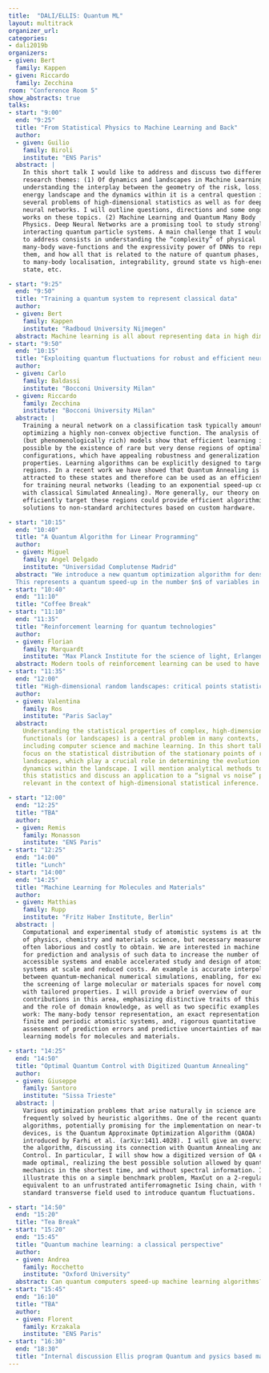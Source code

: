 ```yaml
---
title:  "DALI/ELLIS: Quantum ML"
layout: multitrack
organizer_url:
categories:
- dali2019b
organizers:
- given: Bert
  family: Kappen
- given: Riccardo
  family: Zecchina
room: "Conference Room 5"
show_abstracts: true
talks:
- start: "9:00"
  end: "9:25"
  title: "From Statistical Physics to Machine Learning and Back"
  author:
  - given: Guilio
    family: Biroli
    institute: "ENS Paris"
  abstract: |
    In this short talk I would like to address and discuss two different
    research themes: (1) Of dynamics and landscapes in Machine Learning:
    understanding the interplay between the geometry of the risk, loss,
    energy landscape and the dynamics within it is a central question in
    several problems of high-dimensional statistics as well as for deep
    neural networks. I will outline questions, directions and some ongoing
    works on these topics. (2) Machine Learning and Quantum Many Body
    Physics. Deep Neural Networks are a promising tool to study strongly
    interacting quantum particle systems. A main challenge that I would like
    to address consists in understanding the “complexity” of physical
    many-body wave-functions and the expressivity power of DNNs to represent
    them, and how all that is related to the nature of quantum phases, e.g.
    to many-body localisation, integrability, ground state vs high-energy
    state, etc.

- start: "9:25"
  end: "9:50"
  title: "Training a quantum system to represent classical data"
  author:
  - given: Bert
    family: Kappen
    institute: "Radboud University Nijmegen"
  abstract: Machine learning is all about representing data in high dimensional probability models. A key computational bottleneck is the statistical inference, to compute statistics in these models, which is often done by time consuming Monte Carlo sampling. In principle, quantum systems could provide an alternative for these computations. If one can implement a probabilty distribution in the quantum state, the statistics can be obtained by repeated measurement and thus accellerate the inference computation. This could potentially be realized by a form of Noisy Intermediate-Scale Quantum (NISQ) technology. In this talk we show how the quantum Boltzmann machine (QBM) can represent a classical data distribution as the ground state of a quantum Hamiltonian system. The QBM can learn many more supervised and unsupervised problems than the classical Boltzmann Machine. In addition to computational efficiency, the quantum implementation may also yield novel functionality. The quantum state represents quantum statistics that result from entanglement and signal non-local events that violate the Bell inequality and increase the mutual information between sub systems. At the same time, these statistics are fully consistent with the learned classical data distribution. We propose to investigate how these quantum features can be exploited in machine learning applications.
- start: "9:50"
  end: "10:15"
  title: "Exploiting quantum fluctuations for robust and efficient neural network training"
  author:
  - given: Carlo
    family: Baldassi
    institute: "Bocconi University Milan"
  - given: Riccardo
    family: Zecchina
    institute: "Bocconi University Milan"
  abstract: |
    Training a neural network on a classification task typically amounts at
    optimizing a highly non-convex objective function. The analysis of simple
    (but phenomenologically rich) models show that efficient learning is made
    possible by the existence of rare but very dense regions of optimal
    configurations, which have appealing robustness and generalization
    properties. Learning algorithms can be explicitly designed to target such
    regions. In a recent work we have showed that Quantum Annealing is also
    attracted to these states and therefore can be used as an efficient tool
    for training neural networks (leading to an exponential speed-up compared
    with classical Simulated Annealing). More generally, our theory on how to
    efficiently target these regions could provide efficient algorithmic
    solutions to non-standard architectures based on custom hardware.

- start: "10:15"
  end: "10:40"
  title: "A Quantum Algorithm for Linear Programming"
  author:
  - given: Miguel
    family: Angel Delgado
    institute: "Universidad Complutense Madrid"
  abstract: "We introduce a new quantum optimization algorithm for dense Linear Programming problems, which can be seen as the quantization of the Interior Point Predictor-Corrector algorithm using a Quantum Linear System Algorithm. The (worst case) work complexity of our method is, up to polylogarithmic factors, $O(L\sqrt{n}(n+m)\overline{||M||_F}\bar{\kappa}^2\epsilon^{-2})$ for $n$ the number of variables in the cost function, $m$ the number of constraints, $\epsilon^{-1}$ the target precision, $L$ the bit length of the input data, $\overline{||M||_F}$ an upper bound to the Frobenius norm of the linear systems of equations that appear, $||M||_F$, and $\bar{\kappa}$ an upper bound to the condition number $\kappa$ of those systems of equations.
  This represents a quantum speed-up in the number $n$ of variables in the cost function  with respect to the comparable classical Interior Point algorithms when the initial matrix of the problem $A$ is dense and we substitute the quantum part of the algorithm by classical algorithms such as Conjugate Gradient Descent, what would mean the whole algorithm has complexity $O(L\sqrt{n}(n+m)^2\bar{\kappa} \log(\epsilon^{-1}))$, or with exact methods, at least $O(L\sqrt{n}(n+m)^{2.373})$. Also, in contrast with any Quantum Linear System Algorithm, the algorithm described in this article outputs a classical description of the solution vector, and the value of the optimal solution. Finally, the dependence on the target precision can be lowered to $\text{poly}\log(\epsilon^{-1})$, if the last (constant number of) iterations are performed classically."
- start: "10:40"
  end: "11:10"
  title: "Coffee Break"
- start: "11:10"
  end: "11:35"
  title: "Reinforcement learning for quantum technologies"
  author:
  - given: Florian
    family: Marquardt
    institute: "Max Planck Institute for the science of light, Erlangen"
  abstract: Modern tools of reinforcement learning can be used to have neural networks discover from scratch quantum feedback strategies. This allows to find optimized, hardware-tailored schemes. I will illustrate this for the case of quantum error correction, where a classical network agent learns to apply unitary gates and measurements to a noisy quantum memory, trying to prolong the memory's coherence time.
- start: "11:35"
  end: "12:00"
  title: "High-dimensional random landscapes: critical points statistics and geometrical transitions"
  author:
  - given: Valentina
    family: Ros
    institute: "Paris Saclay"
  abstract:
    Understanding the statistical properties of complex, high-dimensional
    functionals (or landscapes) is a central problem in many contexts,
    including computer science and machine learning. In this short talk I will
    focus on the statistical distribution of the stationary points of random
    landscapes, which play a crucial role in determining the evolution of local
    dynamics within the landscape. I will mention analytical methods to compute
    this statistics and discuss an application to a “signal vs noise” problem
    relevant in the context of high-dimensional statistical inference.

- start: "12:00"
  end: "12:25"
  title: "TBA"
  author:
  - given: Remis
    family: Monasson
    institute: "ENS Paris"
- start: "12:25"
  end: "14:00"
  title: "Lunch"
- start: "14:00"
  end: "14:25"
  title: "Machine Learning for Molecules and Materials"
  author:
  - given: Matthias
    family: Rupp
    institute: "Fritz Haber Institute, Berlin"
  abstract: |
    Computational and experimental study of atomistic systems is at the heart
    of physics, chemistry and materials science, but necessary measurements are
    often laborious and costly to obtain. We are interested in machine learning
    for prediction and analysis of such data to increase the number of
    accessible systems and enable accelerated study and design of atomistic
    systems at scale and reduced costs. An example is accurate interpolation
    between quantum-mechanical numerical simulations, enabling, for example,
    the screening of large molecular or materials spaces for novel compounds
    with tailored properties. I will provide a brief overview of our
    contributions in this area, emphasizing distinctive traits of this setting
    and the role of domain knowledge, as well as two specific examples of our
    work: The many-body tensor representation, an exact representation of
    finite and periodic atomistic systems, and, rigorous quantitative
    assessment of prediction errors and predictive uncertainties of machine
    learning models for molecules and materials.

- start: "14:25"
  end: "14:50"
  title: "Optimal Quantum Control with Digitized Quantum Annealing"
  author:
  - given: Giuseppe
    family: Santoro
    institute: "Sissa Trieste"
  abstract: |
    Various optimization problems that arise naturally in science are
    frequently solved by heuristic algorithms. One of the recent quantum-based
    algorithms, potentially promising for the implementation on near-term
    devices, is the Quantum Approximate Optimization Algorithm (QAOA)
    introduced by Farhi et al. (arXiv:1411.4028). I will give an overview of
    the algorithm, discussing its connection with Quantum Annealing and Quantum
    Control. In particular, I will show how a digitized version of QA can be
    made optimal, realizing the best possible solution allowed by quantum
    mechanics in the shortest time, and without spectral information. I will
    illustrate this on a simple benchmark problem, MaxCut on a 2-regular graph,
    equivalent to an unfrustrated antiferromagnetic Ising chain, with the
    standard transverse field used to introduce quantum fluctuations.

- start: "14:50"
  end: "15:20"
  title: "Tea Break"
- start: "15:20"
  end: "15:45"
  title: "Quantum machine learning: a classical perspective"
  author:
  - given: Andrea
    family: Rocchetto
    institute: "Oxford University"
  abstract: Can quantum computers speed-up machine learning algorithms? During this talk I would like to address this question from the perspective of classical learning theory. First, I will introduce the quantum PAC model, a mathematical framework for rigorously formulating quantum learning problems, and present a case where quantum resources can give a quasi-exponential speedup. Second, I will discuss how randomised numerical linear algebra techniques that have been developed for machine learning tasks, such as the Nyström method, can be used to efficiently approximate quantum Hamiltonian evolutions.
- start: "15:45"
  end: "16:10"
  title: "TBA"
  author:
  - given: Florent
    family: Krzakala
    institute: "ENS Paris"
- start: "16:30"
  end: "18:30"
  title: "Internal discussion Ellis program Quantum and pysics based machine learning"
---
```

